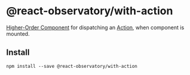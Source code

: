 # @react-observatory/with-action

[Higher-Order Component](https://reactjs.org/docs/higher-order-components.html) for dispatching an [Action](https://redux.js.org/basics/actions), when component is mounted.

## Install

```
npm install --save @react-observatory/with-action
```